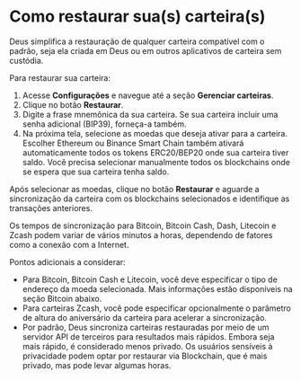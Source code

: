 # Como restaurar sua(s) carteira(s)

Deus simplifica a restauração de qualquer carteira compatível com o padrão, seja ela criada em Deus ou em outros aplicativos de carteira sem custódia.

Para restaurar sua carteira:

1. Acesse **Configurações** e navegue até a seção **Gerenciar carteiras**.
2. Clique no botão **Restaurar**.
3. Digite a frase mnemônica da sua carteira. Se sua carteira incluir uma senha adicional (BIP39), forneça-a também.
4. Na próxima tela, selecione as moedas que deseja ativar para a carteira. Escolher Ethereum ou Binance Smart Chain também ativará automaticamente todos os tokens ERC20/BEP20 onde sua carteira tiver saldo. Você precisa selecionar manualmente todos os blockchains onde se espera que sua carteira tenha saldo.

Após selecionar as moedas, clique no botão **Restaurar** e aguarde a sincronização da carteira com os blockchains selecionados e identifique as transações anteriores.

Os tempos de sincronização para Bitcoin, Bitcoin Cash, Dash, Litecoin e Zcash podem variar de vários minutos a horas, dependendo de fatores como a conexão com a Internet.

Pontos adicionais a considerar:

- Para Bitcoin, Bitcoin Cash e Litecoin, você deve especificar o tipo de endereço da moeda selecionada. Mais informações estão disponíveis na seção Bitcoin abaixo.
- Para carteiras Zcash, você pode especificar opcionalmente o parâmetro de altura do aniversário da carteira para acelerar a sincronização.
- Por padrão, Deus sincroniza carteiras restauradas por meio de um servidor API de terceiros para resultados mais rápidos. Embora seja mais rápido, é considerado menos privado. Os usuários sensíveis à privacidade podem optar por restaurar via Blockchain, que é mais privado, mas pode levar algumas horas.